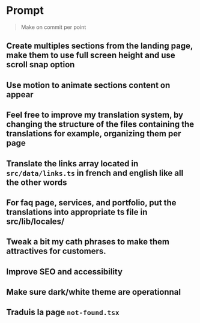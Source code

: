 # Prompt

> Make on commit per point

## Create multiples sections from the landing page, make them to use full screen height and use scroll snap option

## Use motion to animate sections content on appear

## Feel free to improve my translation system, by changing the structure of the files containing the translations for example, organizing them per page

## Translate the links array located in `src/data/links.ts` in french and english like all the other words

## For faq page, services, and portfolio, put the translations into appropriate ts file in src/lib/locales/

## Tweak a bit my cath phrases to make them attractives for customers.

## Improve SEO and accessibility

## Make sure dark/white theme are operationnal

## Traduis la page `not-found.tsx`